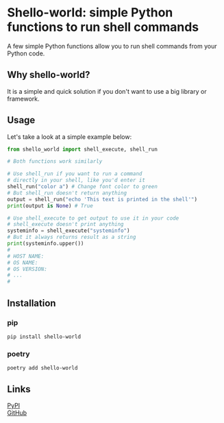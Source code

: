 
# Shello-world: simple Python functions to run shell commands
A few simple Python functions allow you to run shell commands from your Python code.

## Why shello-world?
It is a simple and quick solution if you don't want to use a big library or framework.

## Usage
Let's take a look at a simple example below:
```python
from shello_world import shell_execute, shell_run

# Both functions work similarly

# Use shell_run if you want to run a command
# directly in your shell, like you'd enter it
shell_run("color a") # Change font color to green
# But shell_run doesn't return anything
output = shell_run("echo 'This text is printed in the shell'")
print(output is None) # True

# Use shell_execute to get output to use it in your code
# shell_execute doesn't print anything
systeminfo = shell_execute("systeminfo")
# But it always returns result as a string
print(systeminfo.upper())
#
# HOST NAME:
# OS NAME:
# OS VERSION:
# ...
#
```

## Installation
### pip
```
pip install shello-world
```
### poetry
```
poetry add shello-world
```

## Links
[PyPI](https://pypi.org/project/shello-world/)  
[GitHub](https://github.com/numericmaestro/shello-world)